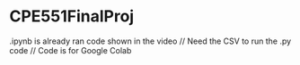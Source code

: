 # CPE551FinalProj
.ipynb is already ran code shown in the video //
Need the CSV to run the .py code  //
Code is for Google Colab
